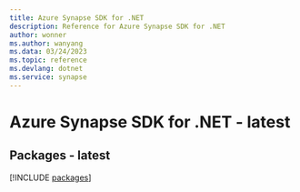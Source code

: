 ```yaml
---
title: Azure Synapse SDK for .NET
description: Reference for Azure Synapse SDK for .NET
author: wonner
ms.author: wanyang
ms.data: 03/24/2023
ms.topic: reference
ms.devlang: dotnet
ms.service: synapse
---
```

# Azure Synapse SDK for .NET - latest
## Packages - latest
[!INCLUDE [packages](synapse-index.md)]